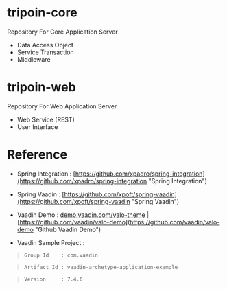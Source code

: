 # tripoin-core
Repository For Core Application Server 
- Data Access Object
- Service Transaction
- Middleware

# tripoin-web
Repository For Web Application Server 
- Web Service (REST)
- User Interface


# Reference
+ Spring Integration : [https://github.com/xpadro/spring-integration](https://github.com/xpadro/spring-integration "Spring Integration")

+ Spring Vaadin : [https://github.com/xpoft/spring-vaadin](https://github.com/xpoft/spring-vaadin "Spring Vaadin")

+ Vaadin Demo : [demo.vaadin.com/valo-theme](demo.vaadin.com/valo-theme "Demo Valo Theme") | [https://github.com/vaadin/valo-demo](https://github.com/vaadin/valo-demo "Github Vaadin Demo")

+ Vaadin Sample Project : 

> ``Group Id    : com.vaadin``

> ``Artifact Id : vaadin-archetype-application-example``

> ``Version     : 7.4.6`` 
